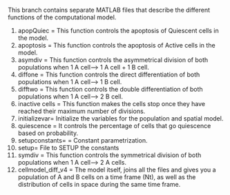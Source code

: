 This branch contains separate MATLAB files that describe the different functions of the computational model.
1. apopQuiec = This function controls the apoptosis of Quiescent cells in the model.
2. apoptosis = This function controls the apoptosis of Active cells in the model.
3. asymdiv =  This function controls the asymmetrical division of both populations when 1 A cell--> 1 A cell + 1 B cell.
4. diffone =  This function controls the direct differentiation of both populations when 1 A cell--> 1 B cell.
5. difftwo =  This function controls the double differentiation of both populations when 1 A cell--> 2 B cell.
6. inactive cells =  This function makes the cells stop once they have reached their maximum number of divisions.
7. initializevar=   Initialize the variables for the population and spatial model.
8. quiescence =   It controls the percentage of cells that go quiescence based on probability.
9. setupconstants=   = Constant parametrization.
10. setup=   File to SETUP the constants
11. symdiv =  This function controls the symmetrical division of both populations when 1 A cell--> 2 A cells.
12. cellmodel_diff_v4 = The model itself, joins all the files and gives you a population of A and B cells on a time frame (Nt), as well as the distribution of cells in space during the same time frame.

    
